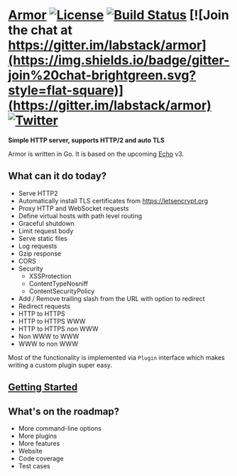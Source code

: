 # [Armor](https://armor.labstack.com) [![License](http://img.shields.io/badge/license-mit-blue.svg?style=flat-square)](https://raw.githubusercontent.com/labstack/armor/master/LICENSE) [![Build Status](http://img.shields.io/travis/labstack/armor.svg?style=flat-square)](https://travis-ci.org/labstack/echo) [![Join the chat at https://gitter.im/labstack/armor](https://img.shields.io/badge/gitter-join%20chat-brightgreen.svg?style=flat-square)](https://gitter.im/labstack/armor) [![Twitter](https://img.shields.io/badge/twitter-@labstack-55acee.svg?style=flat-square)](https://twitter.com/labstack)

**Simple HTTP server, supports HTTP/2 and auto TLS**

Armor is written in Go. It is based on the upcoming [Echo](https://github.com/labstack/echo) v3.

## What can it do today?

- Serve HTTP2
- Automatically install TLS certificates from https://letsencrypt.org
- Proxy HTTP and WebSocket requests
- Define virtual hosts with path level routing
- Graceful shutdown
- Limit request body
- Serve static files
- Log requests
- Gzip response
- CORS
- Security
  - XSSProtection
  - ContentTypeNosniff
  - ContentSecurityPolicy
- Add / Remove trailing slash from the URL with option to redirect
- Redirect requests
 - HTTP to HTTPS
 - HTTP to HTTPS WWW
 - HTTP to HTTPS non WWW
 - Non WWW to WWW
 - WWW to non WWW

Most of the functionality is implemented via `Plugin` interface which makes writing
a custom plugin super easy.

## [Getting Started](https://armor.labstack.com/guide/getting-started)

## What's on the roadmap?

- More command-line options
- More plugins
- More features
- Website
- Code coverage
- Test cases
